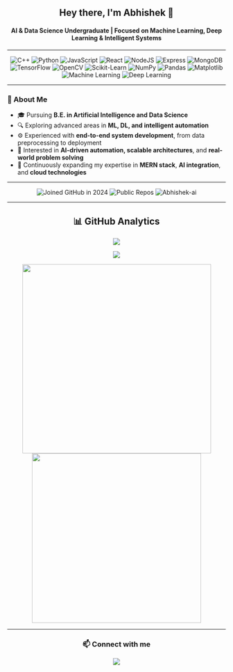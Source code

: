 <h2 align="center">Hey there, I'm Abhishek 👋</h2>
<h4 align="center">AI & Data Science Undergraduate | Focused on Machine Learning, Deep Learning & Intelligent Systems</h4>

---

<div align="center">

![C++](https://img.shields.io/badge/C++-00599C?logo=c%2B%2B&logoColor=white)
![Python](https://img.shields.io/badge/Python-3776AB?logo=python&logoColor=white)
![JavaScript](https://img.shields.io/badge/JavaScript-F7DF1E?logo=javascript&logoColor=black)
![React](https://img.shields.io/badge/React-20232A?logo=react&logoColor=61DAFB)
![NodeJS](https://img.shields.io/badge/Node.js-43853D?logo=node.js&logoColor=white)
![Express](https://img.shields.io/badge/Express-404D59?logo=express&logoColor=white)
![MongoDB](https://img.shields.io/badge/MongoDB-47A248?logo=mongodb&logoColor=white)
![TensorFlow](https://img.shields.io/badge/TensorFlow-FF6F00?logo=tensorflow&logoColor=white)
![OpenCV](https://img.shields.io/badge/OpenCV-5C3EE8?logo=opencv&logoColor=white)
![Scikit-Learn](https://img.shields.io/badge/Scikit--Learn-F7931E?logo=scikitlearn&logoColor=white)
![NumPy](https://img.shields.io/badge/NumPy-013243?logo=numpy&logoColor=white)
![Pandas](https://img.shields.io/badge/Pandas-150458?logo=pandas&logoColor=white)
![Matplotlib](https://img.shields.io/badge/Matplotlib-11557c?logo=plotly&logoColor=white)
![Machine Learning](https://img.shields.io/badge/Machine%20Learning-102230?logo=apachespark&logoColor=white)
![Deep Learning](https://img.shields.io/badge/Deep%20Learning-FF6F61?logo=deepnote&logoColor=white)

</div>

---

### 🧠 About Me  
- 🎓 Pursuing **B.E. in Artificial Intelligence and Data Science**  
- 🔍 Exploring advanced areas in **ML, DL, and intelligent automation**  
- ⚙️ Experienced with **end-to-end system development**, from data preprocessing to deployment  
- 🧩 Interested in **AI-driven automation, scalable architectures**, and **real-world problem solving**  
- 🌱 Continuously expanding my expertise in **MERN stack**, **AI integration**, and **cloud technologies**

---

<div align="center">
  
  ![Joined GitHub in 2024](https://img.shields.io/badge/Joined-2024-blue)
  ![Public Repos](https://img.shields.io/badge/Public%20Repos-10-blue)
  <img src="https://komarev.com/ghpvc/?username=Abhishek-ai&label=Profile%20views&color=brightgreen&style=flat" alt="Abhishek-ai" />

</div>

---

<h2 align="center">📊 GitHub Analytics</h2>
<p align="center">
  <a href="https://github.com/Abhishek-ai">
    <img src="https://github-readme-stats.vercel.app/api/top-langs/?username=Abhishek-ai&count_private=true&show_icons=true&layout=compact&theme=tokyonight&hide_border=true"/>
  </a>
</p>
<p align="center">
  <a href="https://github.com/Abhishek-ai">
    <img src="https://github-profile-summary-cards.vercel.app/api/cards/profile-details?username=Abhishek-ai&theme=tokyonight&hide_border=true"/>
  </a>
</p>
<p align="center">
  <a href="https://github.com/Abhishek-ai">
    <img width="435px" src="https://github-readme-stats.vercel.app/api?username=Abhishek-ai&show_icons=true&theme=tokyonight&hide_border=true"/>
  </a>
  <a href="https://github.com/Abhishek-ai">
    <img width="390px" src="https://github-readme-streak-stats.herokuapp.com/?user=Abhishek-ai&theme=tokyonight&hide_border=true"/>
  </a>
</p>

---

<div align="center">
  <h3>📫 Connect with me</h3>
  <a href="https://www.linkedin.com/in/abhishek-wandhekar-302172293/" target="_blank">
    <img src="https://img.shields.io/badge/LinkedIn-blue?logo=linkedin&logoColor=white" />
  </a>
</div>
